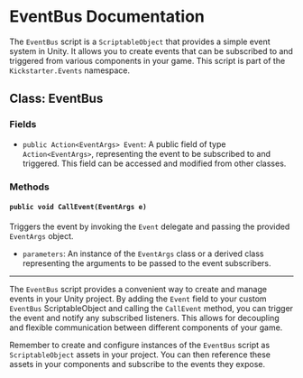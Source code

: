 # EventBus Documentation

The `EventBus` script is a `ScriptableObject` that provides a simple event system in Unity. It allows you to create events that can be subscribed to and triggered from various components in your game. This script is part of the `Kickstarter.Events` namespace.

## Class: EventBus

### Fields

- `public Action<EventArgs> Event`: A public field of type `Action<EventArgs>`, representing the event to be subscribed to and triggered. This field can be accessed and modified from other classes.

### Methods

#### `public void CallEvent(EventArgs e)`

Triggers the event by invoking the `Event` delegate and passing the provided `EventArgs` object.

- `parameters`: An instance of the `EventArgs` class or a derived class representing the arguments to be passed to the event subscribers.

---

The `EventBus` script provides a convenient way to create and manage events in your Unity project. By adding the `Event` field to your custom `EventBus` ScriptableObject and calling the `CallEvent` method, you can trigger the event and notify any subscribed listeners. This allows for decoupling and flexible communication between different components of your game.

Remember to create and configure instances of the `EventBus` script as `ScriptableObject` assets in your project. You can then reference these assets in your components and subscribe to the events they expose.
